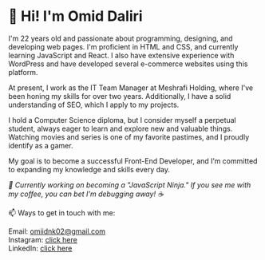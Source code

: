 <h1>👋 Hi! I'm Omid Daliri</h1>

I'm 22 years old and passionate about programming, designing, and developing web pages. I'm proficient in HTML and CSS, and currently learning JavaScript and React. I also have extensive experience with WordPress and have developed several e-commerce websites using this platform.

At present, I work as the IT Team Manager at Meshrafi Holding, where I've been honing my skills for over two years. Additionally, I have a solid understanding of SEO, which I apply to my projects.

I hold a Computer Science diploma, but I consider myself a perpetual student, always eager to learn and explore new and valuable things. Watching movies and series is one of my favorite pastimes, and I proudly identify as a gamer.

My goal is to become a successful Front-End Developer, and I’m committed to expanding my knowledge and skills every day.

_🔧 Currently working on becoming a "JavaScript Ninja." If you see me with my coffee, you can bet I'm debugging away! ☕_

📫 Ways to get in touch with me:

Email: omiidnk02@gmail.com </br>
Instagram: [click here](https://www.instagram.com/omidnk__?igsh=a2txOHVmNHV1dG81&utm_source=qr) </br>
LinkedIn: [click here](https://www.linkedin.com/in/omid-daliri-70b548323?utm_source=share&utm_campaign=share_via&utm_content=profile&utm_medium=ios_app)
